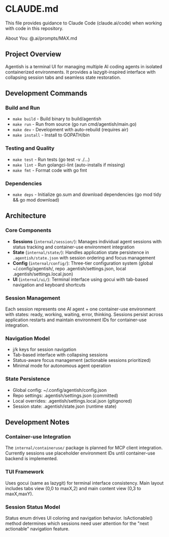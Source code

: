 # CLAUDE.md

This file provides guidance to Claude Code (claude.ai/code) when working with code in this repository.

About You: @.ai/prompts/MAX.md

## Project Overview

Agentish is a terminal UI for managing multiple AI coding agents in isolated containerized environments. It provides a lazygit-inspired interface with collapsing session tabs and seamless state restoration.

## Development Commands

### Build and Run
- `make build` - Build binary to build/agentish
- `make run` - Run from source (go run cmd/agentish/main.go)
- `make dev` - Development with auto-rebuild (requires air)
- `make install` - Install to GOPATH/bin

### Testing and Quality
- `make test` - Run tests (go test -v ./...)
- `make lint` - Run golangci-lint (auto-installs if missing)
- `make fmt` - Format code with go fmt

### Dependencies
- `make deps` - Initialize go.sum and download dependencies (go mod tidy && go mod download)

## Architecture

### Core Components
- **Sessions** (`internal/session/`): Manages individual agent sessions with status tracking and container-use environment integration
- **State** (`internal/state/`): Handles application state persistence in `.agentish/state.json` with session ordering and focus management
- **Config** (`internal/config/`): Three-tier configuration system (global ~/.config/agentish/, repo .agentish/settings.json, local .agentish/settings.local.json)
- **UI** (`internal/ui/`): Terminal interface using gocui with tab-based navigation and keyboard shortcuts

### Session Management
Each session represents one AI agent + one container-use environment with states: ready, working, waiting, error, thinking. Sessions persist across application restarts and maintain environment IDs for container-use integration.

### Navigation Model
- j/k keys for session navigation
- Tab-based interface with collapsing sessions
- Status-aware focus management (actionable sessions prioritized)
- Minimal mode for autonomous agent operation

### State Persistence
- Global config: ~/.config/agentish/config.json
- Repo settings: .agentish/settings.json (committed)
- Local overrides: .agentish/settings.local.json (gitignored)
- Session state: .agentish/state.json (runtime state)

## Development Notes

### Container-use Integration
The `internal/containeruse/` package is planned for MCP client integration. Currently sessions use placeholder environment IDs until container-use backend is implemented.

### TUI Framework
Uses gocui (same as lazygit) for terminal interface consistency. Main layout includes tabs view (0,0 to maxX,2) and main content view (0,3 to maxX,maxY).

### Session Status Model
Status enum drives UI coloring and navigation behavior. IsActionable() method determines which sessions need user attention for the "next actionable" navigation feature.